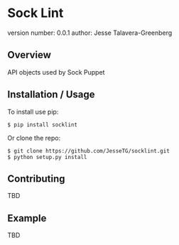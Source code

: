 Sock Lint
===============================

version number: 0.0.1
author: Jesse Talavera-Greenberg

Overview
--------

API objects used by Sock Puppet

Installation / Usage
--------------------

To install use pip:

    $ pip install socklint


Or clone the repo:

    $ git clone https://github.com/JesseTG/socklint.git
    $ python setup.py install
    
Contributing
------------

TBD

Example
-------

TBD